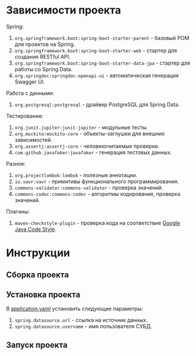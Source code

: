 # Зависимости проекта

Spring:
1. `org.springframework.boot:spring-boot-starter-parent` - базовый POM для проектов на Spring.
2. `org.springframework.boot:spring-boot-starter-web` - стартер для создания RESTful API.
3. `org.springframework.boot:spring-boot-starter-data-jpa` - стартер для работы со Spring Data.
4. `org.springdoc:springdoc-openapi-ui` - автоматическая генерация Swagger UI.

Работа с данными:
1. `org.postgresql:postgresql` - драйвер PostgreSQL для Spring Data.


Тестирование:
1. `org.junit.jupiter:junit-jupiter` - модульные тесты.
2. `org.mockito:mockito-core` - объекты-заглушки для внешних зависимостей.
3. `org.assertj:assertj-core` - человекочитаемые проверки.
4. `com.github.javafaker:javafaker` - генерация тестовых данных.

Разное:
1. `org.projectlombok:lombok` - полезные аннотации.
2. `io.vavr:vavr` - примитивы функционального программирования.
3. `commons-validator:commons-validator` - проверка значений.
4. `commons-codec:commons-codec` - алгоритмы кодирования, проверка значений.


Плагины:
1. `maven-checkstyle-plugin` - проверка кода на соответствие [Google Java Code Style](https://google.github.io/styleguide/javaguide.html).

# Инструкции

## Сборка проекта

## Установка проекта
В [application.yaml](src/main/resources/application.yaml) установить следующие параметры:
1. `spring.datasource.url` - ссылка на источник данных.
2. `spring.datasource.username` - имя пользователя СУБД.

## Запуск проекта

